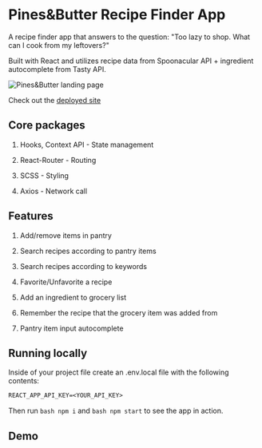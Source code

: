 # Pines&Butter Recipe Finder App

A recipe finder app that answers to the question: "Too lazy to shop. What can I cook from my leftovers?"

Built with React and utilizes recipe data from Spoonacular API + ingredient autocomplete from Tasty API.

![Pines&Butter landing page](https://ibb.co/P6bvphZ)

Check out the [deployed site](https://pinesandbutter.netlify.app/)

## Core packages
1. Hooks, Context API - State management

2. React-Router - Routing

3. SCSS - Styling

4. Axios - Network call

## Features
1. Add/remove items in pantry

2. Search recipes according to pantry items

3. Search recipes according to keywords

4. Favorite/Unfavorite a recipe

5. Add an ingredient to grocery list

6. Remember the recipe that the grocery item was added from

7. Pantry item input autocomplete

## Running locally
Inside of your project file create an .env.local file with the following contents:

```txt
REACT_APP_API_KEY=<YOUR_API_KEY>
```

Then run ```bash npm i``` and ```bash npm start``` to see the app in action.

## Demo



